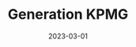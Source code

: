---
active: true
title: "Generation KPMG"
date: 2023-03-01
description: "Integration with eRecruiter + jobs offers search"
links: {
    github: "",
    prod: "https://generationkpmg.pl",
    dev: "",
}
image: {
    url: "",
    alt: "redacted",
}
tags: [
    "Vite", "TailwindCSS", "ES6", "ACF", "Wordpress", "AlpineJS","JSON/XML"
]
---